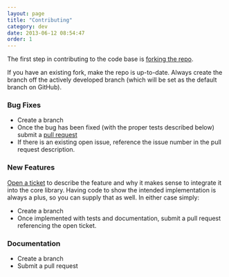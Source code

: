 ```yaml
---
layout: page
title: "Contributing"
category: dev
date: 2013-06-12 08:54:47
order: 1
---
```


The first step in contributing to the code base is [forking the repo](https://help.github.com/articles/fork-a-repo).

If you have an existing fork, make the repo is up-to-date. Always create the branch off the actively developed branch (which will be set as the default branch on GitHub).

### Bug Fixes

- Create a branch
- Once the bug has been fixed (with the proper tests described below) submit a
[pull request](https://help.github.com/articles/using-pull-requests)
- If there is an existing open issue, reference the issue number in the pull
request description.

### New Features

[Open a ticket](https://github.com/cbmi/serrano/issues/new) to describe the feature and why it makes sense to integrate it into the core library. Having code to show the intended implementation is always a plus, so you can supply that as well. In either case simply:

- Create a branch
- Once implemented with tests and documentation, submit a pull request
referencing the open ticket.

### Documentation

- Create a branch
- Submit a pull request
